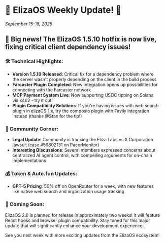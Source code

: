 # 🌟 ElizaOS Weekly Update! 🌟
*September 15-18, 2025*

## 🚀 Big news! The ElizaOS 1.5.10 hotfix is now live, fixing critical client dependency issues! 

### 🛠️ Technical Highlights:
* **Version 1.5.10 Released**: Critical fix for a dependency problem where the server wasn't properly depending on the client in the build process
* **Farcaster Plugin Completed**: New integration opens up possibilities for connecting with the Farcaster network
* **MCP Payment System Live**: Now supporting USDC tipping on Solana via x402 - try it out!
* **Plugin Compatibility Solutions**: If you're having issues with web search plugin in elizaOS 1.x, try the composio plugin with Tavily integration instead (thanks @Stan for the tip!)

### 👥 Community Corner:
* **Legal Update**: Community is tracking the Eliza Labs vs X Corporation lawsuit (case #59802131 on PacerMonitor)
* **Interesting Discussions**: Several members expressed concerns about centralized AI agent control, with compelling arguments for on-chain implementations

### 💰 Token & Auto.fun Updates:
* **GPT-5 Pricing**: 50% off on OpenRouter for a week, with new features like native web search and organization usage tracking

### 🔮 Coming Soon:
ElizaOS 2.0 is planned for release in approximately two weeks! It will feature React hooks and browser plugin compatibility. Stay tuned for this major update that will significantly enhance your development experience.

See you next week with more exciting updates from the ElizaOS ecosystem!
